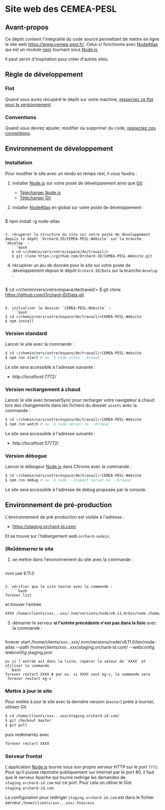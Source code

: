 # Site web des CEMEA-PESL #

[Node.js]: https://nodejs.org/en/ "Node.js"
[NodeAtlas]: https//node-atlas.js.org/ "NodeAtlas"
[npm]: https://www.npmjs.com/ "Node Package Manager"
[Git]: https://git-scm.com/ "Git"





## Avant-propos ##

Ce dépôt contient l'intégralité du code source permettant de mettre en ligne le site web https://www.cemea-pesl.fr/. Celui-ci fonctionne avec [NodeAtlas] qui est un module [npm] tournant sous [Node.js].

Il peut servir d'inspiration pour créer d'autres sites.





## Règle de développement ##

### Flot ###

Quand vous aurez récupéré le dépôt sur votre machine, [respectez ce flot pour le versionnement](https://blog.lesieur.name/comprendre-et-utiliser-git-avec-vos-projets/).

### Conventions ###

Quand vous devrez ajouter, modifier ou supprimer du code, [respectez ces conventions](https://blog.lesieur.name/conventions-html-css-js-et-architecture-front-end/).





## Environnement de développement ##

### Installation ###

Pour modifier le site avec un rendu en temps réel, il vous faudra :

1. installer [Node.js] sur votre poste de développement ainsi que [Git] :
   - [Télécharger Node.js](https://nodejs.org/en/download/)
   - [Télécharger Git](https://git-scm.com/downloads)

2. installer [NodeAtlas] en global sur votre poste de développement :
   ```bash
$ npm install -g node-atlas
```

3. récupérer la structure du site sur votre poste de développement depuis le dépôt `Orchard-ID/CEMEA-PESL-Website` sur la branche `develop` :
   ```bash
   $ cd </chemin/vers/votre/espace/de/travail/>
   $ git clone https://github.com/Orchard-ID/CEMEA-PESL-Website.git
   ```

4. récupérer un jeu de donnée pour le site sur votre poste de développement depuis le dépôt `Orchard-ID/Data` sur la branche `develop` :
   ```bash
$ cd </chemin/vers/votre/espace/de/travail/>
$ git clone https://github.com/Orchard-ID/Data.git
```

5. initialiser le dossier `CEMEA-PESL-Website` :
   ```bash
$ cd </chemin/vers/votre/espace/de/travail/>CEMEA-PESL-Website
$ npm install
```



### Version standard ###

Lancer le site avec la commande :

```bash
$ cd </chemin/vers/votre/espace/de/travail/>CEMEA-PESL-Website
$ npm run start # ou `$ node-atlas --browse`
```

Le site sera accessible à l'adresse suivante :

- *http://localhost:7772/*



### Version rechargement à chaud ###

Lancer le site avec browserSync pour recharger votre navigateur à chaud lors des changements dans les fichiers du dossier `assets` avec la commande :

```bash
$ cd </chemin/vers/votre/espace/de/travail/>CEMEA-PESL-Website
$ npm run watch # ou `$ node server.na --browse`
```

Le site sera accessible à l'adresse suivante :

- *http://localhost:57772/*



### Version débogue ###

Lancer le débogeur [Node.js] dans Chrome avec la commande :

```bash
$ cd </chemin/vers/votre/espace/de/travail/>CEMEA-PESL-Website
$ npm run debug # ou `$ node --inspect server.na --browse`
```

Le site sera accessible à l'adresse de debug proposée par la console.





## Environnement de pré-production ##

L'environnement de pré-production est visible à l'adresse :

- https://staging.orchard-id.com/

Et se trouve sur l'hébergement web `orchard-nodejs`.

### (Re)démarrer le site ###

1. se mettre dans l'environnement du site avec la commande :
   ```bash
nvm use 6.11.0
```

2. vérifier que le site tourne avec la commande :
   ```bash
forever list
```
et trouver l'entrée
```bash
XXXX /home/clients/xxx...xxx/.nvm/versions/node/v6.11.0/bin/node /home/clients/xxx...xxx/.nvm/versions/node/v6.11.0/bin/node-atlas --path /home/clients/xxx...xxx/staging.orchard-id.com/ --webconfig webconfig.staging.json
```

3. démarrer le serveur **si l'entrée précédente n'est pas dans la liste** avec la commande :
   ```bash
forever start /home/clients/xxx...xxx/.nvm/versions/node/v6.11.0/bin/node-atlas --path /home/clients/xxx...xxx/staging.orchard-id.com/ --webconfig webconfig.staging.json
```
ou si l'entrée est dans la liste, repérer la valeur de `XXXX` et utiliser la commande
```bash
forever restart XXXX # par ex. si XXXX vaut eg-v, la commande sera `forever restart eg-v`
```

### Mettre à jour le site ###

Pour mettre à jour le site avec la dernière version (`master`) prète à tourner, utilisez Git.

```bash
$ cd /home/clients/xxx...xxx/staging.orchard-id.com/
$ git checkout master
$ git pull
```

puis redémarrez avec

```bash
forever restart XXXX
```

### Serveur frontal ###

L'application [Node.js] tourne sous son propre serveur HTTP sur le port `7772`. Pour qu'il puisse répondre publiquement sur Internet par le port 80, il faut que le serveur Apache qui tourne redirige les demandes de `staging.orchard-id.com` sur ce port. Pour cela on utilise le Gist `staging.orchard-id.com`.

La configuration pour rediriger `staging.orchard-id.com` est dans le fichier serveur `/home/clients/xxx...xxx/.htaccess`
